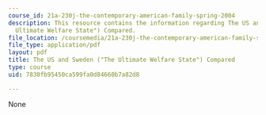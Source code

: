 ```yaml
---
course_id: 21a-230j-the-contemporary-american-family-spring-2004
description: This resource contains the information regarding The US and Sweden ("The
  Ultimate Welfare State") Compared.
file_location: /coursemedia/21a-230j-the-contemporary-american-family-spring-2004/7830fb95450ca599fa0d84660b7a82d8_MIT21A_230JS04_ussweden.pdf
file_type: application/pdf
layout: pdf
title: The US and Sweden ("The Ultimate Welfare State") Compared
type: course
uid: 7830fb95450ca599fa0d84660b7a82d8

---
```

None